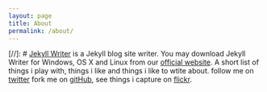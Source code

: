 ```yaml
---
layout: page
title: About
permalink: /about/
---
```


[//]: # [Jekyll Writer](http://www.jekyllwriter.com) is a Jekyll blog site writer. You may download Jekyll Writer for Windows, OS X and Linux from our [official website](http://www.jekyllwriter.com).
A short list of things i play with, things i like and things i like to wtite about. 
			follow me on [twitter](https://twitter.com/jalindr) 
			fork me on [gitHub](https://github.com/{{site.github_username}}),
			see things i capture on [flickr](https://flickr.com).